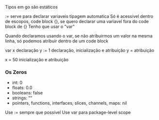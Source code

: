 Tipos em go são estáticos

:= serve para declarar variaveis
tipagem automatica
Só é acessivel dentro de escopos, code block {}, se quero declarar uma variavel fora do code block de {}
Tenho que usar o "var"

Quando declaramos usando o var, se não atribuirmos um valor na mesma linha, só podemos atribuir dentro de um code block

var x declaração
y := 1 declaração, inicialização e atribuição
y = atribuição

x = 50 inicialização e atribuição

### Os Zeros

- int: 0
- floats: 0.0
- booleans: false
- strings: ""
- pointers, functions, interfaces, slices, channels, maps: nil

Use := sempre que possível
Use var para package-level scope